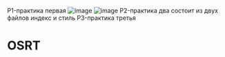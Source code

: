 P1-практика первая ![image](https://github.com/ZaharovaMaria/OSRT/assets/153441904/ee05a192-3c55-410b-8dc4-24fd230357c0) ![image](https://github.com/ZaharovaMaria/OSRT/assets/153441904/ee05a192-3c55-410b-8dc4-24fd230357c0)
P2-практика два состоит из двух файлов индекс и стиль
P3-практика третья
# OSRT

